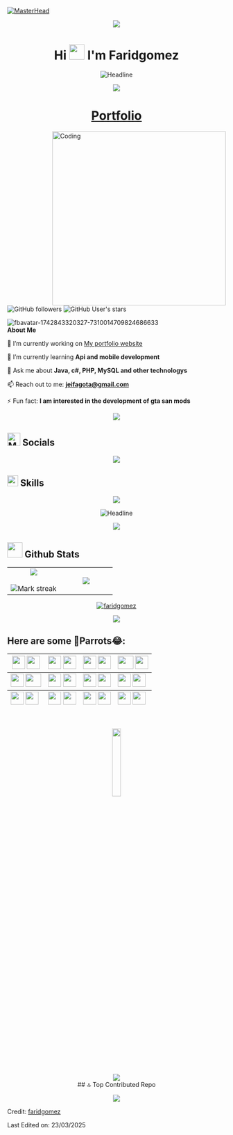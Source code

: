 [![MasterHead](https://i.ibb.co/35Tkygk0/Generated-File-May282025-9-11-PM-ezgif-com-video-to-gif-converter.gif)](https://github.com/faridgomez)

<p  align="center">
  <img src="user-images.githubusercontent.com/73097560/115834477-dbab4500-a447-11eb-908a-139a6edaec5c.gif">             
  <br>

<h1 align="center">Hi <img src="https://media.giphy.com/media/hvRJCLFzcasrR4ia7z/giphy.gif" width="35"> I'm Faridgomez</h1>
 
<div align=center>
        <img src="https://readme-typing-svg.herokuapp.com?color=%961DF7&size=32&center=true&vCenter=true&width=600&height=50&lines=Android+and+Web+Developer;Software+Science+Student;Freelancer;Open-Source+Enthusiast" alt="Headline" />
    </div>  
    <p  align="center">
      <img src="https://user-images.githubusercontent.com/73097560/115834477-dbab4500-a447-11eb-908a-139a6edaec5c.gif">             
      <br>

    
<p align="center"><a href="https://github.com/faridgomez"><h1 align="center">Portfolio</h1></a></p>
<img align="right" alt="Coding" width="400" height="400" src="https://i.ibb.co/Jjz72ttr/giphy-2.gif">




![GitHub followers](https://img.shields.io/github/followers/faridgomez?style=social) ![GitHub User's stars](https://img.shields.io/github/stars/faridgomez?style=social)<img src="https://komarev.com/ghpvc/?username=faridgomez" alt="" />

<picture><img src="https://i.ibb.co/XxzXJr1x/fbavatar-1742843320327-7310014709824686633.png" alt="fbavatar-1742843320327-7310014709824686633" border="0"></picture> <br> **About Me**


 🔭 I’m currently working on [My portfolio website](https://github.com/faridgomez)

 🌱 I’m currently learning **Api and mobile development**

 💬 Ask me about **Java, c#, PHP, MySQL and other technologys**

 📫 Reach out to me: **jeifagota@gmail.com**

 ⚡ Fun fact: **I am interested in the development of gta san mods**

 <p  align="center">
<img src="https://user-images.githubusercontent.com/73097560/115834477-dbab4500-a447-11eb-908a-139a6edaec5c.gif">             
<br>

## <img src="https://cdn-icons-png.flaticon.com/512/2065/2065157.png" alt="Medios de comunicación social icono gratis" title="Medios de comunicación social icono gratis" width=30px><b> Socials</b>
 
<p align="center">
  <a href="https://www.linkedin.com/in/jeisson-gomez-tabares-9b7715295">
    <img src="https://skillicons.dev/icons?i=linkedin" />
  </a>
</p>


## <img src="https://media2.giphy.com/media/QssGEmpkyEOhBCb7e1/giphy.gif?cid=ecf05e47a0n3gi1bfqntqmob8g9aid1oyj2wr3ds3mg700bl&rid=giphy.gif" width ="25"> <b>  Skills</b> 
<p align="center">
  <a href="https://skillicons.dev">
    <img src="https://skillicons.dev/icons?i=java,spring,cs,cpp,php,py,mysql,html,css,bootstrap,js,linux,postman,vscode,github" />
  </a>
</p>


 
<div align=center>
  <img src="https://readme-typing-svg.herokuapp.com?color=%961DF7&size=36&center=true&vCenter=true&width=600&height=50&lines=Veni;vidi;vici" alt="Headline" />
</div>  


<p  align="center">
<img src="https://user-images.githubusercontent.com/73097560/115834477-dbab4500-a447-11eb-908a-139a6edaec5c.gif">             
<br>

## <img src="https://media.giphy.com/media/iY8CRBdQXODJSCERIr/giphy.gif" width="35"><b> Github Stats </b>
<!--- stats & Trophy (start) -->
<p align="center">
  <!--- stats (start) -->
<table align="center">
<tr border="none">
<td width="50%" align="center">
  
  <img  align="center"  src="https://github-readme-stats.vercel.app/api?username=faridgomez&theme=midnight-purple&show_icons=true&count_private=true" />
  <br></br>
  <img  title="🔥 Get streak stats for your profile at git.io/streak-stats" alt="Mark streak" src="https://github-readme-streak-stats.herokuapp.com/?user=faridgomez&theme=midnight-purple&hide_border=false" /> 
</td>

<td width="50%" align="center">

  <img  align="center"  src="https://github-readme-stats.anuraghazra1.vercel.app/api/top-langs/?username=faridgomez&theme=midnight-purple&hide_border=false&no-bg=true&no-frame=true&langs_count=10"/>
  
  </td>
</tr>
</table>
<!--- stats (end) -->

<!--- trophy (start) -->
<p align="center"> <a href="https://github.com/ryo-ma/github-profile-trophy"><img src="https://github-profile-trophy.vercel.app/?username=faridgomez&layout=compact&theme=radical&column=7&row=1&margin-w=15&margin-h=15" alt="faridgomez" /></a> </p>
<!--- trophy (end) -->


</p>        
<!--- stats (end) -->

<p  align="center">
<img src="https://user-images.githubusercontent.com/73097560/115834477-dbab4500-a447-11eb-908a-139a6edaec5c.gif">             
<br>




## Here are some 🦜Parrots😂:
<div>
  <table align="center">
    <thead>
        <tr>
            <th>
            <img src="https://cultofthepartyparrot.com/parrots/hd/githubparrot.gif" width="30" height="30"/>
            <img src="https://cultofthepartyparrot.com/flags/hd/colombiaparrot.gif" width="30" height="30"/>
            </th>
            <th>
            <img src="https://cultofthepartyparrot.com/parrots/hd/jumpingparrot.gif" width="30" height="30"/>
            <img src="https://cultofthepartyparrot.com/parrots/hd/opensourceparrot.gif" width="30" height="30"/>
            </th>
            <th>
            <img src="https://cultofthepartyparrot.com/parrots/hd/dealwithitnowparrot.gif" width="30" height="30"/>
            <img src="https://cultofthepartyparrot.com/parrots/hd/hypnoparrotlight.gif" width="30" height="30"/>
            </th>
            <th>
            <img src="https://cultofthepartyparrot.com/parrots/asyncparrot.gif" width="36" height="30"/>
            <img src="https://cultofthepartyparrot.com/parrots/hd/60fpsparrot.gif" width="30" height="30"/>
            </th>
        </tr>
    </thead>
    <tbody>
        <tr>
            <td><img src="https://cultofthepartyparrot.com/parrots/databaseparrot.gif" width="30" height="30"/>
            <img src="https://cultofthepartyparrot.com/parrots/fixparrot.gif" width="36" height="30"/></td>
            <td><img src="https://cultofthepartyparrot.com/parrots/hd/laptop_parrot.gif" width="30" height="30"/>
            <img src="https://cultofthepartyparrot.com/parrots/hd/spinningparrot.gif" width="30" height="30"/></td>
            <td><img src="https://cultofthepartyparrot.com/parrots/hd/levitationparrot.gif" width="30" height="30"/>
            <img src="https://cultofthepartyparrot.com/parrots/hd/meldparrot.gif" width="30" height="30"/></td>
            <td><img src="https://cultofthepartyparrot.com/parrots/slomoparrot.gif" width="30" height="30"/>
            <img src="https://cultofthepartyparrot.com/parrots/hd/moonwalkingparrot.gif" width="30" height="30"/></td>
        </tr>
    </tbody>
    <tfoot>
        <tr>
            <td><img src="https://cultofthepartyparrot.com/parrots/hd/stableparrot.gif" width="30" height="30"/>
            <img src="https://cultofthepartyparrot.com/parrots/hd/scienceparrot.gif" width="30" height="30"/></td>
            <td><img src="https://cultofthepartyparrot.com/parrots/hd/pirateparrot.gif" width="30" height="30"/>
            <img src="https://cultofthepartyparrot.com/parrots/hd/footballparrot.gif" width="30" height="30"/></td>
            <td><img src="https://cultofthepartyparrot.com/parrots/hd/illuminatiparrot.gif" width="30" height="30"/>
            <img src="https://cultofthepartyparrot.com/parrots/hd/hypnoparrotdark.gif" width="30" height="30"/></td>
            <td><img src="https://cultofthepartyparrot.com/parrots/hd/mustacheparrot.gif" width="30" height="30"/>
            <img src="https://cultofthepartyparrot.com/parrots/hd/laptop_parrot.gif" width="30" height="30"/></td>
        </tr>
    </tfoot>
</table>
   
    
</div>
<br>
<p align="center">
<img src="https://media.giphy.com/media/jpVnC65DmYeyRL4LHS/giphy.gif" width="20%">
</p>

<p  align="center">
<img src="https://user-images.githubusercontent.com/73097560/115834477-dbab4500-a447-11eb-908a-139a6edaec5c.gif">             
<br>
## 🔝 Top Contributed Repo
<div>
<p align="center"><img src="https://github-contributor-stats.vercel.app/api?username=faridgomez&limit=5&theme=midnight-purple&combine_all_yearly_contributions=true"/>
</p>  
</div>





Credit: [faridgomez](https://github.com/faridgomez)

Last Edited on: 23/03/2025

